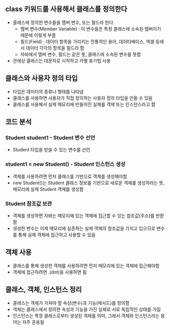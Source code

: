 ## class 키워드를 사용해서 클래스를 정의한다
  - 클래스에 정의한 변수들을 멤버 변수, 또는 필드라 한다.
    * 멤버 변수(Member Variable) : 이 변수들은 특정 클래스에 소속된 멤버이기 때문에 이렇게 부름
    * 필드(Field) : 데이터 항목을 가리키는 전통적인 용어, 데이터베이스, 엑셀 등에서 데이터 각각의 항목을 필드라 함
    * 자바에서 멤버 변수, 필드는 같은 뜻, 클래스에 소속된 변수를 뜻함
  - 관례상 클래스는 대문자로 시작하고 카멜 표기법 사용

## 클래스와 사용자 정의 타입
  - 타입은 데이터의 종류나 형태를 나타냄
  - 클래스를 사용하면 사용자가 직접 정의하는 사용자 정의 타입을 만들 수 있음
  - 클래스를 사용해서 실제 메모리에 만들어진 실체를 객체 또는 인스턴스라고 함

## 코드 분석
### Student student1 - Student 변수 선언
  - Student 타입을 받을 수 있는 변수를 선언
### student1 = new Student() - Student 인스턴스 생성
  - 객체를 사용하려면 먼저 클래스를 기반으로 객체를 생성해야함
  - new Student()는 Student 클래스 정보를 기반으로 새로운 객체를 생성하라는 뜻, 메모리에 실제 Student 객체를 생성함
### Student 참조값 보관
  - 객체를 생성하면 자바는 메모리에 있는 객체에 접근할 수 있는 참조값(주소)를 반환함
  - 생성한 변수는 이제 메모리에 실존하는 실제 객체의 참조값을 가지고 있으므로 변수를 통해 실제 객체에 접근하고 사용할 수 있음

## 객체 사용
  - 클래스를 통해 생성한 객체를 사용하려면 먼저 메모리에 있는 객체에 접근해야함
  - 객체에 접근하려면 .(dot)을 사용하면 됨

## 클래스, 객체, 인스턴스 정리
  - 클래스는 객체가 가져야 할 속성(변수)과 기능(메서드)를 정의함
  - 객체는 클래스에서 정의한 속성과 기능을 가진 실체로 서로 독립적인 상태를 가짐
  - 인스턴스는 특정 클래스로부터 생성된 객체를 의미, 그래서 객체와 인스턴스라는 용어는 자주 혼용됨
